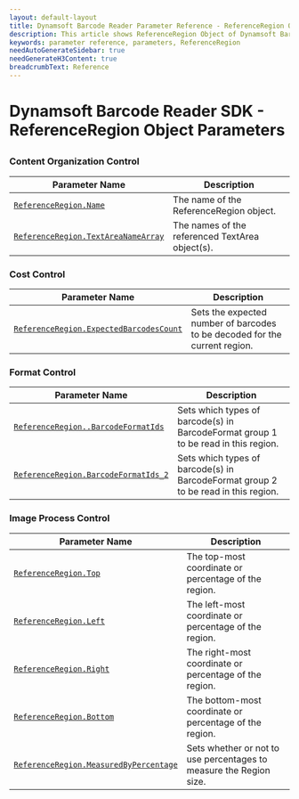 ```yaml
---
layout: default-layout
title: Dynamsoft Barcode Reader Parameter Reference - ReferenceRegion Object
description: This article shows ReferenceRegion Object of Dynamsoft Barcode Reader.
keywords: parameter reference, parameters, ReferenceRegion
needAutoGenerateSidebar: true
needGenerateH3Content: true
breadcrumbText: Reference
---
```



# Dynamsoft Barcode Reader SDK - ReferenceRegion Object Parameters


## 

### Content Organization Control

 | Parameter Name | Description |
 | -------------- | ----------- | 
 | [`ReferenceRegion.Name`](reference-region/content-organization-control.md#name) | The name of the ReferenceRegion object. |
 | [`ReferenceRegion.TextAreaNameArray`](reference-region/content-organization-control.md#TextAreanamearray) | The names of the referenced TextArea object(s). |


### Cost Control

 | Parameter Name | Description |
 | -------------- | ----------- | 
 | [`ReferenceRegion.ExpectedBarcodesCount`](reference-region/cost-control.md#expectedbarcodescount) | Sets the expected number of barcodes to be decoded for the current region. |


### Format Control

 | Parameter Name | Description |
 | -------------- | ----------- | 
 | [`ReferenceRegion..BarcodeFormatIds`](reference-region/format-control.md#barcodeformatids) | Sets which types of barcode(s) in BarcodeFormat group 1 to be read in this region. |
 | [`ReferenceRegion.BarcodeFormatIds_2`](reference-region/format-control.md#barcodeformatids_2) | Sets which types of barcode(s) in BarcodeFormat group 2 to be read in this region. |
 
 
### Image Process Control

 | Parameter Name | Description |
 | -------------- | ----------- | 
 | [`ReferenceRegion.Top`](reference-region/image-process-control.md#top) | 	The top-most coordinate or percentage of the region. | 
 | [`ReferenceRegion.Left`](reference-region/image-process-control.md#left) | 	The left-most coordinate or percentage of the region. | 
 | [`ReferenceRegion.Right`](reference-region/image-process-control.md#right) | 	The right-most coordinate or percentage of the region. | 
 | [`ReferenceRegion.Bottom`](reference-region/image-process-control.md#bottom) | 	The bottom-most coordinate or percentage of the region. | 
 | [`ReferenceRegion.MeasuredByPercentage`](reference-region/image-process-control.md#measuredbypercentage) | 	Sets whether or not to use percentages to measure the Region size. | 


